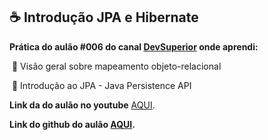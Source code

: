 ## :coffee: **Introdução JPA e Hibernate** 

**Prática do aulão #006 do canal [DevSuperior](https://www.youtube.com/channel/UC3twHmWQwtqEO7u-gB_2f7g) onde aprendi:**  

​	:pushpin: Visão geral sobre mapeamento objeto-relacional  

​	:pushpin: Introdução ao JPA - Java Persistence API  

**Link da do aulão no youtube** [AQUI](https://youtu.be/CAP1IPgeJkw).  

**Link do github do aulão [AQUI](https://github.com/devsuperior/aulao006).**

